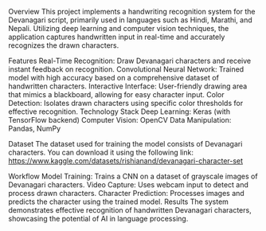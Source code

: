 Overview
This project implements a handwriting recognition system for the Devanagari script, primarily used in languages such as Hindi, Marathi, and Nepali. Utilizing deep learning and computer vision techniques, the application captures handwritten input in real-time and accurately recognizes the drawn characters.

Features
Real-Time Recognition: Draw Devanagari characters and receive instant feedback on recognition.
Convolutional Neural Network: Trained model with high accuracy based on a comprehensive dataset of handwritten characters.
Interactive Interface: User-friendly drawing area that mimics a blackboard, allowing for easy character input.
Color Detection: Isolates drawn characters using specific color thresholds for effective recognition.
Technology Stack
Deep Learning: Keras (with TensorFlow backend)
Computer Vision: OpenCV
Data Manipulation: Pandas, NumPy

Dataset
The dataset used for training the model consists of Devanagari characters. You can download it using the following link:
https://www.kaggle.com/datasets/rishianand/devanagari-character-set

Workflow
Model Training: Trains a CNN on a dataset of grayscale images of Devanagari characters.
Video Capture: Uses webcam input to detect and process drawn characters.
Character Prediction: Processes images and predicts the character using the trained model.
Results
The system demonstrates effective recognition of handwritten Devanagari characters, showcasing the potential of AI in language processing.
